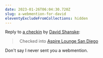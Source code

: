 ```yaml
---
date: 2023-01-26T06:04:30.720Z
slug: a-webmention-for-david
eleventyExcludeFromCollections: hidden
---
```

<div class="h-cite u-in-reply-to">
Reply to <a class="u-url" href="https://david.shanske.com/2022/11/12/5771/">a checkin</a> by
<span class="p-author h-card"><a class="u-url p-name" href="https://david.shanske.com/">David Shanske</a></span>:
<blockquote class="e-content">

<span class="svg-icon svg-checkin" aria-label="Checkin" title="Checkin" style="display: inline-block; max-height: 1rem; margin-right: 0.5rem"><span aria-hidden="true"><svg aria-hidden="true" focusable="false" data-prefix="fas" data-icon="map-marked-alt" class="svg-inline--fa fa-map-marked-alt fa-w-18" role="img" xmlns="http://www.w3.org/2000/svg" viewBox="0 0 576 512"><path fill="currentColor" d="M288 0c-69.59 0-126 56.41-126 126 0 56.26 82.35 158.8 113.9 196.02 6.39 7.54 17.82 7.54 24.2 0C331.65 284.8 414 182.26 414 126 414 56.41 357.59 0 288 0zm0 168c-23.2 0-42-18.8-42-42s18.8-42 42-42 42 18.8 42 42-18.8 42-42 42zM20.12 215.95A32.006 32.006 0 0 0 0 245.66v250.32c0 11.32 11.43 19.06 21.94 14.86L160 448V214.92c-8.84-15.98-16.07-31.54-21.25-46.42L20.12 215.95zM288 359.67c-14.07 0-27.38-6.18-36.51-16.96-19.66-23.2-40.57-49.62-59.49-76.72v182l192 64V266c-18.92 27.09-39.82 53.52-59.49 76.72-9.13 10.77-22.44 16.95-36.51 16.95zm266.06-198.51L416 224v288l139.88-55.95A31.996 31.996 0 0 0 576 426.34V176.02c0-11.32-11.43-19.06-21.94-14.86z"></path></svg></span></span><span class="kind-display-text">Checked into</span> <a href="https://david.shanske.com/venue/aspire-lounge/" class="u-checkin h-card">Aspire Lounge San Diego</a>
</blockquote>
</div>

Don't say I never sent you a webmention.

